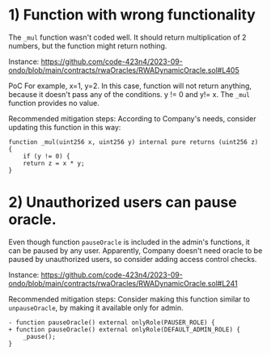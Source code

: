 # 1) Function with wrong functionality
The `_mul` function wasn't coded well. It should return multiplication of 2 numbers, but the function might return nothing.

Instance:
https://github.com/code-423n4/2023-09-ondo/blob/main/contracts/rwaOracles/RWADynamicOracle.sol#L405

PoC
For example, x=1, y=2. In this case, function will not return anything, because it doesn't pass any of the conditions.
y != 0 and y!= x. The `_mul` function provides no value.

Recommended mitigation steps:
According to Company's needs, consider updating this function in this way:
```
function _mul(uint256 x, uint256 y) internal pure returns (uint256 z) {
	if (y != 0) {
	return z = x * y;
}
```

# 2) Unauthorized users can pause oracle.
Even though function `pauseOracle` is included in the admin's functions, it can be paused by any user.
Apparently, Company doesn't need oracle to be paused by unauthorized users, so consider adding access control checks.

Instance:
https://github.com/code-423n4/2023-09-ondo/blob/main/contracts/rwaOracles/RWADynamicOracle.sol#L241

Recommended mitigation steps:
Consider making this function similar to `unpauseOracle`, by making it available only for admin.
```
- function pauseOracle() external onlyRole(PAUSER_ROLE) {
+ function pauseOracle() external onlyRole(DEFAULT_ADMIN_ROLE) {
    _pause();
}
```
